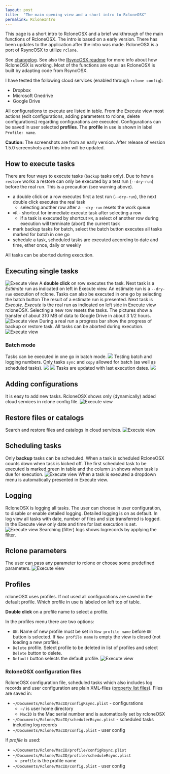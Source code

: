 ```yaml
---
layout: post
title:  "The main opening view and a short intro to RcloneOSX"
permalink: RcloneIntro
---
```


This page is a short intro to RcloneOSX and a brief walkthrough of the main functions of RcloneOSX. The intro is based on a early version. There has been updates to the application after the intro was made. RcloneOSX is a port of RsyncOSX to utilize `rclone`.

See [changelog](/RcloneChangelog). See also the [RsyncOSX readme](https://rsyncosx.github.io/AboutRsyncOSX) for more info about how RcloneOSX is working. Most of the functions are equal as RcloneOSX is built by adapting code from RsyncOSX.

I have tested the following cloud services (enabled through `rclone config`):

- Dropbox
- Microsoft Onedrive
- Google Drive

All configurations to execute are listed in table. From the Execute view most actions (edit configurations, adding parameters to rclone, delete configurations) regarding configurations are executed. Configurations can be saved in user selected **profiles**. The **profile** in use is shown in label `Profile: name`.

**Caution:** The screenshots are from an early version. After release of version 1.5.0 screenshots and this intro will be updated.

## How to execute tasks

There are four ways to execute tasks (`backup` tasks only). Due to how a `restore` works a restore can only be executed by a test run (`--dry-run`) before the real run. This is a precaution (see warning above).
- a double click on a row executes first a test run (`--dry-run`), the next double click executes the real task
  - selecting another row after a `--dry-run` resets the work queue
- `⌘R` - shortcut for immediate execute task after selecting a row
  - if a task is executed by shortcut `⌘R`, a select of another row during execution will terminate (abort) the current task
- mark backup tasks for batch, select the batch button executes all tasks marked for batch in one go
- schedule a task, scheduled tasks are executed according to date and time, ether once, daily or weekly

All tasks can be aborted during execution.

## Executing single tasks

![Execute view](/images/RcloneOSX/master/intro/main.png)
A **double click** on row executes the task. Next task is a *Estimate* run as indicated on left in Execute view. An estimate run is a `--dry-run` execution of rclone. Tasks can also be executed in one go by selecting the batch button
The result of a estimate run is presented. Next task is *Execute*. *Execute* is the real run as indicated on left side in Execute view rcloneOSX. Selecting a new row resets the tasks. The pictures show a transfer of about 310 MB of data to Google Drive in about 3 1/2 hours.
![Execute view](/images/RcloneOSX/master/intro/executing.png)
During a real run a progress bar show the progress of backup or restore task. All tasks can be aborted during execution.
![Execute view](/images/RcloneOSX/master/intro/finished.png)

### Batch mode

Tasks can be executed in one go in batch mode.
![](/images/RcloneOSX/master/intro/batch.png)
Testing batch and logging numbers. Only tasks `sync` and `copy` allowed for batch (as well as scheduled tasks).
![](/images/RcloneOSX/master/intro/batch2.png)
![](/images/RcloneOSX/master/intro/batch3.png)
Tasks are updated with last execution dates.
![](/images/RcloneOSX/master/intro/batch4.png)

## Adding configurations

It is easy to add new tasks. RcloneOSX shows only (dynamically) added cloud services in rclone config file.
![Execute view](/images/RcloneOSX/master/intro/add.png)

## Restore files or catalogs

Search and restore files and catalogs in cloud services.
![Execute view](/images/RcloneOSX/master/intro/restore.png)

## Scheduling tasks

Only **backup** tasks can be scheduled. When a task is scheduled RcloneOSX counts down when task is kicked off. The first scheduled task to be executed is marked green in table and the column `In` shows when task is due for execution.
![Execute view](/images/RcloneOSX/master/intro/schedule.png)
When a task is executed a dropdown menu is automatically presented in Execute view.

## Logging

RcloneOSX is logging all tasks. The user can choose in user configuration, to disable or enable detailed logging. Detailed logging is on as default. In log view all tasks with date, number of files and size transferred is logged. In the Execute view only date and time for last execution is set.
![Execute view](/images/RcloneOSX/master/intro/logs.png)
Searching (filter) logs shows logrecords by applying the filter.

## Rclone parameters

The user can pass any parameter to rclone or choose some predefined parameters.
![Execute view](/images/RcloneOSX/master/intro/parameters.png)

## Profiles

rcloneOSX uses profiles. If not used all configurations are saved in the default profile. Which profile in use is labeled on left top of table.

**Double click** on a profile name to select a profile.

In the profiles menu there are two options:

- `OK`. Name of new profile must be set in `New profile name` before `OK` button is selected. If `New profile name` is empty the view is closed (not loading a new profile).
- `Delete` profile. Select profile to be deleted in list of profiles and select `Delete` button to delete.
- `Default` button selects the default profile.
![Execute view](/images/RcloneOSX/master/intro/profile.png)

### RcloneOSX configuration files

RcloneOSX configuration file, scheduled tasks which also includes log records and user configuration are plain XML-files ([property list files](https://en.wikipedia.org/wiki/Property_list)). Files are saved in:

- `~/Documents/Rclone/MacID/configRsync.plist` - configurations
  - `~/` is user home directory
  - `MacID` is the Mac serial number and is automatically set by rcloneOSX
- `~/Documents/Rclone/MacID/schedulerRsync.plist` - scheduled tasks including log records
- `~/Documents/Rclone/MacID/config.plist` - user config

If _profile_ is used:

- `~/Documents/Rclone/MacID/profile/configRsync.plist`
- `~/Documents/Rclone/MacID/profile/scheduleRsync.plist`
  - `profile` is the profile name
- `~/Documents/Rclone/MacID/config.plist` - user config
